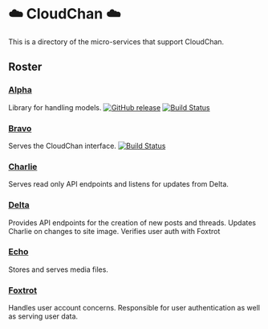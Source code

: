 # :cloud: CloudChan :cloud:

This is a directory of the micro-services that support CloudChan.

## Roster
### [Alpha](https://github.com/DangerN/cc-alpha)
Library for handling models.
[![GitHub release](https://img.shields.io/github/release/DangerN/cc-alpha.svg)](https://github.com/DangerN/cc-alpha/releases)
[![Build Status](https://travis-ci.com/DangerN/cc-alpha.svg?branch=master)](https://travis-ci.com/DangerN/cc-alpha)

### [Bravo](https://github.com/DangerN/cc-bravo)
Serves the CloudChan interface.
[![Build Status](https://travis-ci.com/DangerN/cc-bravo.svg?branch=master)](https://travis-ci.com/DangerN/cc-bravo)

### [Charlie](https://github.com/DangerN/cc-charlie)
Serves read only API endpoints and listens for updates from Delta.

### [Delta](https://github.com/DangerN/cc-delta)
Provides API endpoints for the creation of new posts and threads. Updates Charlie on changes to site image. Verifies user auth with Foxtrot

### [Echo](https://github.com/DangerN/cc-echo)
Stores and serves media files.

### [Foxtrot](https://github.com/DangerN/cc-foxtrot)
Handles user account concerns. Responsible for user authentication as well as serving user data.
